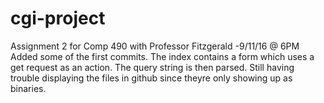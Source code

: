 # cgi-project
Assignment 2 for Comp 490 with Professor Fitzgerald
-9/11/16 @ 6PM 
  Added some of the first commits. The index contains a form which uses a get request as an action. The query string is then parsed. Still having trouble displaying the files in github since theyre only showing up as binaries.
